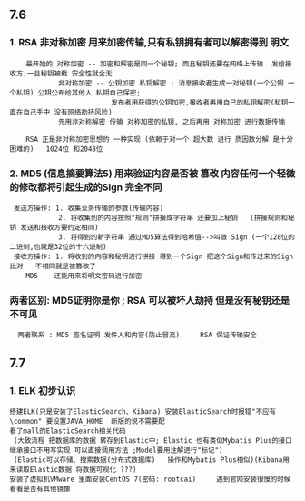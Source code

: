 ## 7.6
### 1. RSA 非对称加密  用来加密传输,只有私钥拥有者可以解密得到 明文
        最开始的 对称加密 -- 加密和解密是同一个秘钥; 而且秘钥还要在网络上传输  发给接收方;一旦秘钥被截 安全性就全无
                非对称加密 -- 公钥加密 私钥解密 ; 消息接收者生成一对秘钥(一个公钥 一个私钥) 公钥公布给其他人 私钥自己保密;
                             发布者用获得的公钥加密,接收者再用自己的私钥解密(私钥一直在自己手中 没有网络劫持风险)
                先用非对称解密 传输 对称加密的私钥, 之后再用 对称加密 进行数据传输
                
        RSA 正是非对称加密思想的 一种实现 (依赖于对一个 超大数 进行 质因数分解 是十分困难的)   1024位 和2048位
 
### 2. MD5 (信息摘要算法5) 用来验证内容是否被 篡改   内容任何一个轻微的修改都将引起生成的Sign 完全不同
     发送方操作: 1. 收集业务传输的参数(传输内容)
                2. 将收集到的内容按照"规则"拼接成字符串 还要加上秘钥   (拼接规则和秘钥 发送和接收方要约定相同)
                3. 将得到的新字符串 通过MD5算法得到哈希值-->叫做 Sign (一个128位的二进制,也就是32位的十六进制)
     接收方操作: 1. 将收到的内容和秘钥进行拼接 得到一个Sign 把这个Sign和传过来的Sign比对   不相同就是被篡改了                       
        MD5    还能用来将明文密码进行加密
        
###   两者区别: MD5证明你是你 ; RSA 可以被坏人劫持 但是没有秘钥还是不可见
      两者联系 : MD5 签名证明 发件人和内容(防止冒充)     RSA 保证传输安全

## 7.7
### 1. ELK 初步认识
    搭建ELK(只是安装了ElasticSearch、Kibana) 安装ElasticSearch时报错"不应有\common" 要设置JAVA_HOME  新版的说不需要配
    看了mall的ElasticSearch相关代码
     (大致流程 把数据库的数据 转存到Elastic中; Elastic 也有类似Mybatis Plus的接口  继承接口不用写实现 可以直接调用方法 ;Model要用注解进行"标记")
     (Elastic可以存储、搜索数据(分布式数据库)   操作和Mybatis Plus相似)(Kibana用来读取Elastic数据 将数据可视化 ???)
    安装了虚拟机VMware 里面安装CentOS 7(密码: rootcai)     遇到官网安装很慢的时候   看看是否有其他镜像
       
